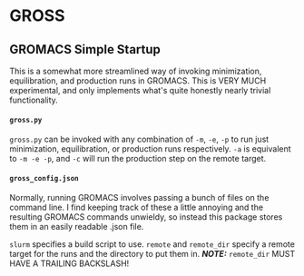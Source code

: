 # GROSS
## GROMACS Simple Startup

This is a somewhat more streamlined way of invoking minimization, equilibration, and production runs in GROMACS.
This is VERY MUCH experimental, and only implements what's quite honestly nearly trivial functionality.

#### ```gross.py```
```gross.py``` can be invoked with any combination of ```-m```, ```-e```, ```-p``` to run just minimization, 
equilibration, or production runs respectively. ```-a``` is equivalent to ```-m -e -p```, and ```-c``` will run
the production step on the remote target.

#### ```gross_config.json```
Normally, running GROMACS involves passing a bunch of files on the command line.
I find keeping track of these a little annoying and the resulting GROMACS commands unwieldy, so instead this package
stores them in an easily readable .json file.

```slurm``` specifies a build script to use.
```remote``` and ```remote_dir``` specify a remote target for the runs and the directory to put them in.
***NOTE:*** ```remote_dir``` MUST HAVE A TRAILING BACKSLASH!
